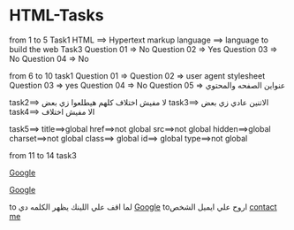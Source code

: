 # HTML-Tasks
from 1 to 5
 Task1
 HTML ==> Hypertext markup language 
     ==> language to build the web 
Task3
 Question 01 =>  No
Question 02 => Yes
Question 03 => No
Question 04 => No

 from 6 to 10
 task1 
Question 01 => <!DOCTYPE html> 
Question 02 => user agent stylesheet
Question 03 => yes
Question 04 => No
Question 05 => عنواين الصفحه والمحتوي

task2==> لا مفيش اختلاف كلهم هيطلعوا زي بعض
task3==> الاتنين عادي زي بعض
task4==> الا مفيش اختلاف 

task5==>
title==>global
href==>not global
src==>not global
hidden==>global
charset==>not global
class==> global
id==> global
type==>not global

 from 11 to 14
 task3
<!-- Go To External Link -->
<a href="https://google.com">Google</a>
 
<!-- Go To External Link and open in anther tab -->
<a href="https://google.com" target="_blank">Google</a>
 
 to لما اقف علي اللينك يظهر الكلمه دي
<a href="https://google.com" title="to google">Google</a>
toاروح علي ايميل الشخص 
<a href="menna23@gmail.com" >contact me</a>
 



